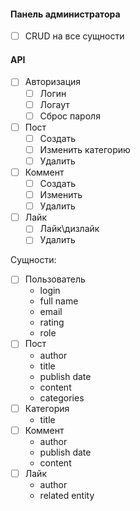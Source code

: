 #### Панель администратора

- [ ] CRUD на все сущности

#### API

- [ ] Авторизация
    - [ ] Логин
    - [ ] Логаут
    - [ ] Сброс пароля
- [ ] Пост
    - [ ] Создать
    - [ ] Изменить категорию
    - [ ] Удалить
- [ ] Коммент
    - [ ] Создать
    - [ ] Изменить
    - [ ] Удалить
- [ ] Лайк
    - [ ] Лайк\дизлайк
    - [ ] Удалить

Сущности:

- [ ] Пользователь
    - login
    - full name
    - email
    - rating
    - role
- [ ] Пост
    - author
    - title
    - publish date
    - content
    - categories
- [ ] Категория
    - title
- [ ] Коммент
    -	author
    -	publish date
    -	content
- [ ] Лайк
    -	author
    -	related entity
